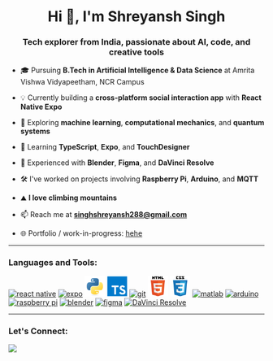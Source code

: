 <h1 align="center">Hi 👋, I'm Shreyansh Singh</h1>
<h3 align="center">Tech explorer from India, passionate about AI, code, and creative tools</h3>

- 🎓 Pursuing **B.Tech in Artificial Intelligence & Data Science** at Amrita Vishwa Vidyapeetham, NCR Campus  
- 💡 Currently building a **cross-platform social interaction app** with **React Native Expo**  
- 🧠 Exploring **machine learning**, **computational mechanics**, and **quantum systems**  
- 🔧 Learning **TypeScript**, **Expo**, and **TouchDesigner**  
- 🎨 Experienced with **Blender**, **Figma**, and **DaVinci Resolve**  
- 🛠️ I've worked on projects involving **Raspberry Pi**, **Arduino**, and **MQTT**
- ⛰️ **I love climbing mountains**

- 📫 Reach me at **singhshreyansh288@gmail.com**  
- 🌐 Portfolio / work-in-progress: [hehe](https://shreyanshsingh777.netlify.app)

---

<h3 align="left">Languages and Tools:</h3>
<p align="left">
  <a href="https://reactnative.dev/" target="_blank"><img src="https://reactnative.dev/img/header_logo.svg" alt="react native" width="40" height="40"/></a>
  <a href="https://expo.dev/" target="_blank"><img src="https://www.sherucon.tech/pfps/expologosvg.webp" alt="expo" width="40" height="40"/></a>
  <a href="https://www.python.org" target="_blank"><img src="https://raw.githubusercontent.com/devicons/devicon/master/icons/python/python-original.svg" alt="python" width="40" height="40"/></a>
  <a href="https://www.typescriptlang.org/" target="_blank"><img src="https://raw.githubusercontent.com/devicons/devicon/master/icons/typescript/typescript-original.svg" alt="ts" width="40" height="40"/></a>
  <a href="https://git-scm.com/" target="_blank"><img src="https://www.vectorlogo.zone/logos/git-scm/git-scm-icon.svg" alt="git" width="40" height="40"/></a>
  <a href="https://www.w3schools.com/html/" target="_blank"><img src="https://raw.githubusercontent.com/devicons/devicon/master/icons/html5/html5-original-wordmark.svg" alt="html" width="40" height="40"/></a>
  <a href="https://www.w3schools.com/css/" target="_blank"><img src="https://raw.githubusercontent.com/devicons/devicon/master/icons/css3/css3-original-wordmark.svg" alt="css" width="40" height="40"/></a>
  <a href="https://www.mathworks.com/" target="_blank"><img src="https://upload.wikimedia.org/wikipedia/commons/2/21/Matlab_Logo.png" alt="matlab" width="40" height="40"/></a>
  <a href="https://www.arduino.cc/" target="_blank"><img src="https://cdn.worldvectorlogo.com/logos/arduino-1.svg" alt="arduino" width="40" height="40"/></a>
  <a href="https://www.raspberrypi.com/" target="_blank"><img src="https://www.vectorlogo.zone/logos/raspberrypi/raspberrypi-icon.svg" alt="raspberry pi" width="40" height="40"/></a>
  <a href="https://www.blender.org/" target="_blank"><img src="https://download.blender.org/branding/community/blender_community_badge_white.svg" alt="blender" width="40" height="40"/></a>
  <a href="https://www.figma.com/" target="_blank"><img src="https://www.vectorlogo.zone/logos/figma/figma-icon.svg" alt="figma" width="40" height="40"/></a>
  <a href="https://www.blackmagicdesign.com/products/davinciresolve/" target="_blank"><img src="https://upload.wikimedia.org/wikipedia/commons/9/90/DaVinci_Resolve_17_logo.svg" alt="DaVinci Resolve" width="40" height="40"/></a>
</p>

---

<h3 align="left">Let's Connect:</h3>
<p align="left">
  <a href="mailto:singhshreyansh288@gmail.com"><img src="https://img.shields.io/badge/Gmail-D14836?style=flat&logo=gmail&logoColor=white" /></a>
</p>
